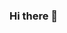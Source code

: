 ### Hi there 👋

<!--
**YogeshMahera-SerpentCS/YogeshMahera-SerpentCS** is a ✨ _special_ ✨ repository because its `README.md` (this file) appears on your GitHub profile.

Here are some ideas to get you started:

- 🔭 I’m currently Serpent Consulting Services Pvt.Ltd. ...
- 🌱 I’m currently learning ...
- 👯 I’m looking to collaborate on OCA,Odoo and other Opensource projects...
- 🤔 I’m looking for help with ...
- 💬 Ask me about ...
- 📫 How to reach me: https://www.linkedin.com/in/yogeshmahera/...
- 😄 Pronouns: ...
- ⚡ Fun fact: ...
-->
